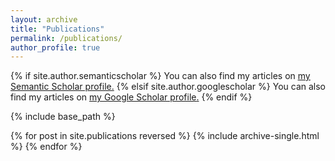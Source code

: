 ```yaml
---
layout: archive
title: "Publications"
permalink: /publications/
author_profile: true
---
```


{% if site.author.semanticscholar %}
  You can also find my articles on <u><a href="{{site.author.semanticscholar}}">my Semantic Scholar profile</a>.</u>
{% elsif site.author.googlescholar %}
  You can also find my articles on <u><a href="{{site.author.googlescholar}}">my Google Scholar profile</a>.</u>
{% endif %}

{% include base_path %}

{% for post in site.publications reversed %}
  {% include archive-single.html %}
{% endfor %}
